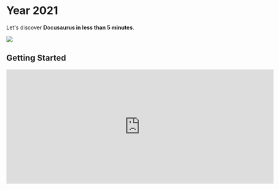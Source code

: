 # Year 2021

Let's discover **Docusaurus in less than 5 minutes**.

![](/img/gharchive-title-img.png)

## Getting Started

<iframe src="https://chart.trytidb.com/chart/c93742ce-cc36-450d-b0a1-e8430669b050/embedded" allowTransparency="true" width="700" height="300" scrolling="no" frameborder="0" ></iframe>

